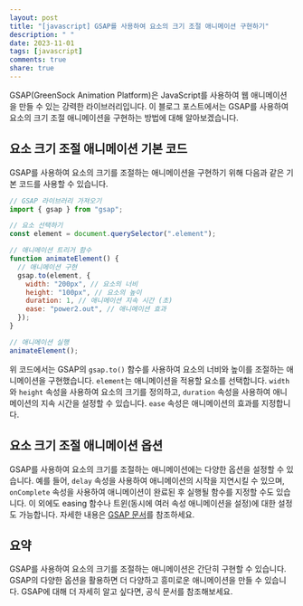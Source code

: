 ```yaml
---
layout: post
title: "[javascript] GSAP를 사용하여 요소의 크기 조절 애니메이션 구현하기"
description: " "
date: 2023-11-01
tags: [javascript]
comments: true
share: true
---
```


GSAP(GreenSock Animation Platform)은 JavaScript를 사용하여 웹 애니메이션을 만들 수 있는 강력한 라이브러리입니다. 이 블로그 포스트에서는 GSAP를 사용하여 요소의 크기 조절 애니메이션을 구현하는 방법에 대해 알아보겠습니다.

## 요소 크기 조절 애니메이션 기본 코드

GSAP를 사용하여 요소의 크기를 조절하는 애니메이션을 구현하기 위해 다음과 같은 기본 코드를 사용할 수 있습니다.

```javascript
// GSAP 라이브러리 가져오기
import { gsap } from "gsap";

// 요소 선택하기
const element = document.querySelector(".element");

// 애니메이션 트리거 함수
function animateElement() {
  // 애니메이션 구현
  gsap.to(element, {
    width: "200px", // 요소의 너비
    height: "100px", // 요소의 높이
    duration: 1, // 애니메이션 지속 시간 (초)
    ease: "power2.out", // 애니메이션 효과
  });
}

// 애니메이션 실행
animateElement();
```

위 코드에서는 GSAP의 `gsap.to()` 함수를 사용하여 요소의 너비와 높이를 조절하는 애니메이션을 구현했습니다. `element`는 애니메이션을 적용할 요소를 선택합니다. `width`와 `height` 속성을 사용하여 요소의 크기를 정의하고, `duration` 속성을 사용하여 애니메이션의 지속 시간을 설정할 수 있습니다. `ease` 속성은 애니메이션의 효과를 지정합니다.

## 요소 크기 조절 애니메이션 옵션

GSAP를 사용하여 요소의 크기를 조절하는 애니메이션에는 다양한 옵션을 설정할 수 있습니다. 예를 들어, `delay` 속성을 사용하여 애니메이션의 시작을 지연시킬 수 있으며, `onComplete` 속성을 사용하여 애니메이션이 완료된 후 실행될 함수를 지정할 수도 있습니다. 이 외에도 easing 함수나 트윈(동시에 여러 속성 애니메이션을 설정)에 대한 설정도 가능합니다. 자세한 내용은 [GSAP 문서](https://greensock.com/gsap/)를 참조하세요.

## 요약

GSAP를 사용하여 요소의 크기를 조절하는 애니메이션은 간단히 구현할 수 있습니다. GSAP의 다양한 옵션을 활용하면 더 다양하고 흥미로운 애니메이션을 만들 수 있습니다. GSAP에 대해 더 자세히 알고 싶다면, 공식 문서를 참조해보세요.